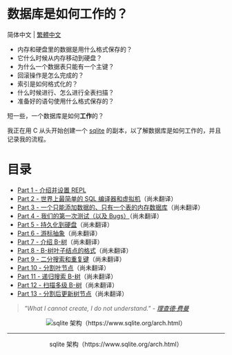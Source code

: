 数据库是如何工作的？
===
简体中文 | [繁體中文](How_does_a_database_work.zh-TW.md)
* 内存和硬盘里的数据是用什么格式保存的？
* 它什么时候从内存移动到硬盘？
* 为什么一个数据表只能有一个主键？
* 回滚操作是怎么完成的？
* 索引是如何格式化的？
* 什么时候进行、怎么进行全表扫描？
* 准备好的语句使用什么格式保存的？

短一些，一个数据库是如何**工作**的？

我正在用 C 从头开始创建一个 [sqlite](https://www.sqlite.org/arch.html) 的副本，以了解数据库是如何工作的，并且记录我的流程。

目录
===
* [Part 1 - 介绍并设置 REPL](Introduction_and_Setting_up_the_REPL.md)
* [Part 2 - 世界上最简单的 SQL 编译器和虚拟机](https://cstack.github.io/db_tutorial/parts/part2.html)（尚未翻译）
* [Part 3 - 一个只能添加数据的、只有一个表的内存数据库](https://cstack.github.io/db_tutorial/parts/part3.html)（尚未翻译）
* [Part 4 - 我们的第一次测试（以及 Bugs）](https://cstack.github.io/db_tutorial/parts/part4.html)（尚未翻译）
* [Part 5 - 持久化到硬盘](https://cstack.github.io/db_tutorial/parts/part5.html)（尚未翻译）
* [Part 6 - 游标抽象](https://cstack.github.io/db_tutorial/parts/part6.html)（尚未翻译）
* [Part 7 - 介绍 B-树](https://cstack.github.io/db_tutorial/parts/part7.html)（尚未翻译）
* [Part 8 - B-树叶子结点的格式](https://cstack.github.io/db_tutorial/parts/part8.html)（尚未翻译）
* [Part 9 - 二分搜索和重复键](https://cstack.github.io/db_tutorial/parts/part9.html)（尚未翻译）
* [Part 10 - 分割叶节点](https://cstack.github.io/db_tutorial/parts/part10.html)（尚未翻译）
* [Part 11 - 递归搜索 B-树](https://cstack.github.io/db_tutorial/parts/part11.html)（尚未翻译）
* [Part 12 - 扫描多级 B-树](https://cstack.github.io/db_tutorial/parts/part12.html)（尚未翻译）
* [Part 13 - 分割后更新树节点](https://cstack.github.io/db_tutorial/parts/part13.html)（尚未翻译）

> *"What I cannot create, I do not understand." - [理查德·费曼](https://en.m.wikiquote.org/wiki/Richard_Feynman)*

<div align=center>
    <img src="https://cstack.github.io/db_tutorial/assets/images/arch2.gif" alt="sqlite 架构（https://www.sqlite.org/arch.html）"/>
    <hr/>
    sqlite 架构（https://www.sqlite.org/arch.html）
</div>
